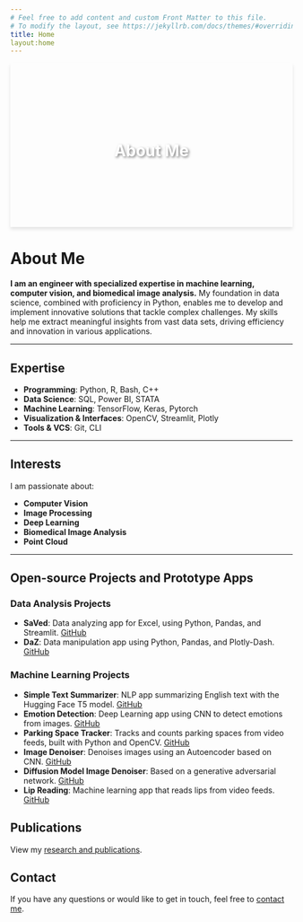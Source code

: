 ```yaml
---
# Feel free to add content and custom Front Matter to this file.
# To modify the layout, see https://jekyllrb.com/docs/themes/#overriding-theme-defaults
title: Home
layout:home
---
```

<div style="background: url('https://www.innovationaus.com/wp-content/uploads/2020/07/Security_410057710_OP.jpg') no-repeat center center; background-size: cover; box-shadow: 0 4px 6px rgba(0,0,0,0.1); text-align: center; padding: 100px 20px;">
    <h1 style="color: white; text-shadow: 2px 2px 4px rgba(0,0,0,0.5);">About Me</h1>
</div>

# About Me

**I am an engineer with specialized expertise in machine learning, computer vision, and biomedical image analysis.** My foundation in data science, combined with proficiency in Python, enables me to develop and implement innovative solutions that tackle complex challenges. My skills help me extract meaningful insights from vast data sets, driving efficiency and innovation in various applications.

---

## Expertise

- **Programming**: Python, R, Bash, C++
- **Data Science**: SQL, Power BI, STATA
- **Machine Learning**: TensorFlow, Keras, Pytorch
- **Visualization & Interfaces**: OpenCV, Streamlit, Plotly
- **Tools & VCS**: Git, CLI

---

## Interests

I am passionate about:
- **Computer Vision**
- **Image Processing**
- **Deep Learning**
- **Biomedical Image Analysis**
- **Point Cloud**

---

## Open-source Projects and Prototype Apps

### Data Analysis Projects
- **SaVed**: Data analyzing app for Excel, using Python, Pandas, and Streamlit. [GitHub](https://github.com/Khandoker09/SaVeDv0.1)
- **DaZ**: Data manipulation app using Python, Pandas, and Plotly-Dash. [GitHub](https://github.com/Khandoker09/daZ-v0.2)

### Machine Learning Projects
- **Simple Text Summarizer**: NLP app summarizing English text with the Hugging Face T5 model. [GitHub](https://github.com/Khandoker09/simple_text_summarizer)
- **Emotion Detection**: Deep Learning app using CNN to detect emotions from images. [GitHub](https://github.com/Khandoker09/image_deep_L)
- **Parking Space Tracker**: Tracks and counts parking spaces from video feeds, built with Python and OpenCV. [GitHub](#)
- **Image Denoiser**: Denoises images using an Autoencoder based on CNN. [GitHub](#)
- **Diffusion Model Image Denoiser**: Based on a generative adversarial network. [GitHub](#)
- **Lip Reading**: Machine learning app that reads lips from video feeds. [GitHub](#)

## Publications

View my [research and publications](/publications).


## Contact

If you have any questions or would like to get in touch, feel free to [contact me](/contact).


